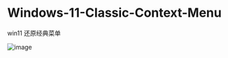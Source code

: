 # Windows-11-Classic-Context-Menu
win11 还原经典菜单

![image](https://user-images.githubusercontent.com/11970360/211559722-71e7317c-f389-49ae-a876-c3c373f62f64.png)
